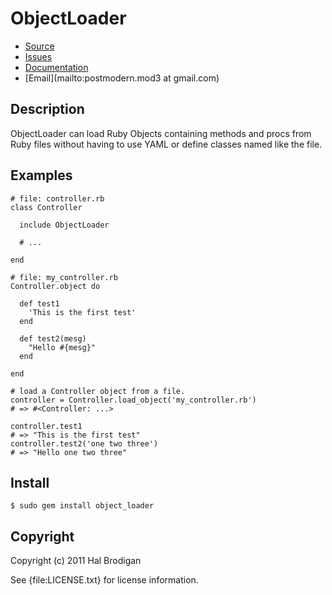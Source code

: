 # ObjectLoader

* [Source](http://github.com/postmodern/object_loader)
* [Issues](http://github.com/postmodern/object_loader/issues)
* [Documentation](http://rubydoc.info/gems/object_loader)
* [Email](mailto:postmodern.mod3 at gmail.com)

## Description

ObjectLoader can load Ruby Objects containing methods and procs from
Ruby files without having to use YAML or define classes named like the file.

## Examples

    # file: controller.rb
    class Controller
  
      include ObjectLoader
    
      # ...
    
    end

    # file: my_controller.rb
    Controller.object do
  
      def test1
        'This is the first test'
      end
  
      def test2(mesg)
        "Hello #{mesg}"
      end

    end

    # load a Controller object from a file.
    controller = Controller.load_object('my_controller.rb')
    # => #<Controller: ...>

    controller.test1
    # => "This is the first test"
    controller.test2('one two three')
    # => "Hello one two three"

## Install

    $ sudo gem install object_loader

## Copyright

Copyright (c) 2011 Hal Brodigan

See {file:LICENSE.txt} for license information.
